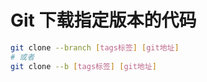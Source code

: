 # Git 下载指定版本的代码

```bash
git clone --branch [tags标签] [git地址] 
# 或者 
git clone --b [tags标签] [git地址]
```